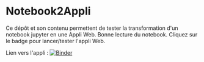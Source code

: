 # Notebook2Appli
Ce dépôt et son contenu permettent de tester la transformation d'un notebook jupyter en une Appli Web. Bonne lecture du notebook. Cliquez sur le badge pour lancer/tester l'appli Web.

Lien vers l'appli : [![Binder](https://mybinder.org/badge_logo.svg)](https://mybinder.org/v2/gh/dfialaire/Notebook2Appli/HEAD?urlpath=voila%2Frender%2FNotebookVersAppliWeb.ipynb)

